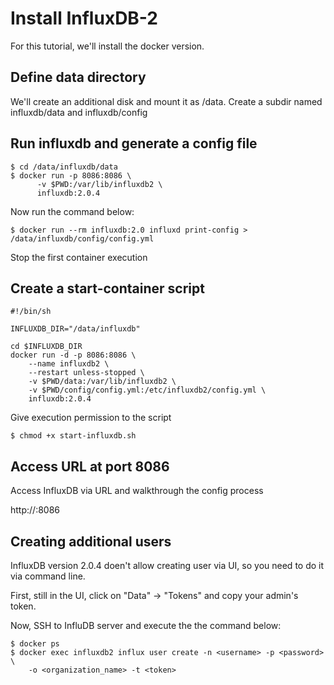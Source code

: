 # Install InfluxDB-2

For this tutorial, we'll install the docker version.


## Define data directory

We'll create an additional disk and mount it as /data. Create a subdir named influxdb/data and influxdb/config


## Run influxdb and generate a config file

```
$ cd /data/influxdb/data
$ docker run -p 8086:8086 \
      -v $PWD:/var/lib/influxdb2 \
      influxdb:2.0.4
```

Now run the command below:

```
$ docker run --rm influxdb:2.0 influxd print-config > /data/influxdb/config/config.yml
```

Stop the first container execution

## Create a start-container script

```
#!/bin/sh

INFLUXDB_DIR="/data/influxdb"

cd $INFLUXDB_DIR
docker run -d -p 8086:8086 \
	--name influxdb2 \
	--restart unless-stopped \
	-v $PWD/data:/var/lib/influxdb2 \
	-v $PWD/config/config.yml:/etc/influxdb2/config.yml \
	influxdb:2.0.4

```

Give execution permission to the script

```
$ chmod +x start-influxdb.sh
```

## Access URL at port 8086

Access InfluxDB via URL and walkthrough the config process

http://<SERVER>:8086


## Creating additional users

InfluxDB version 2.0.4 doen't allow creating user via UI, so you need to do it via command line.

First, still in the UI, click on "Data" -> "Tokens" and copy your admin's token.

Now, SSH to InfluDB server and execute the the command below:

```
$ docker ps
$ docker exec influxdb2 influx user create -n <username> -p <password> \
	-o <organization_name> -t <token>
```
